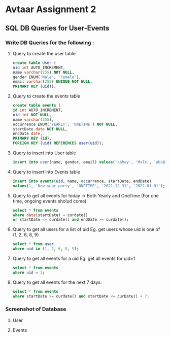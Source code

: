 # Avtaar Assignment 2

## SQL DB Queries for User-Events

### Write DB Queries for the following : 

1. Query to create the user table

    ```sql
    create table User (
    uid int AUTO_INCREMENT,
    name varchar(255) NOT NULL,
    gender ENUM('Male', 'Female'),
    email varchar(255) UNIQUE NOT NULL,
    PRIMARY KEY (uid));
    ```
    
2. Query to create the events table

    ```sql
    create table events (
    id int AUTO_INCREMENT,
    uid int NOT NULL,
    name varchar(255),
    occurrence ENUM('YEARLY', 'ONETIME') NOT NULL,
    startDate date NOT NULL,
    endDate date,
    PRIMARY KEY (id),
    FOREIGN KEY (uid) REFERENCES user(uid));
    ```
    
3. Query to insert into User table

    ```sql
    insert into user(name, gender, email) values('abhay', 'Male', 'abc@gmail.com');
    ```
    
4. Query to insert into Events table

    ```sql
    insert into events(uid, name, occurrence, startDate, endDate)
    values(1, 'New year party', 'ONETIME', '2021-12-31', '2022-01-01');
    ```
    
5. Query to get all events for today -> Both Yearly and OneTime (For one time, ongoing events sholud come)

    ```sql
    select * from events
    where date(startDate) = curdate()
    or startDate <= curdate() and endDate >= curdate();
    ```
    
6. Query to get all users for a list of uid 
    Eg. get users whose uid is one of (1, 2, 6, 8, 9)

    ```sql
    select * from user
    where uid in (1, 2, 6, 8, 9);
    ```
    
7. Query to get all events for a uid
    Eg. get all events for uid=1

    ```sql
    select * from events
    where uid = 1;
    ```
    
8. Query to get all events for the next 7 days.

    ```sql
    select * from events
    where startDate >= curdate() and startDate <= curDate() + 7;
    ```
    
    
### Screenshot of Database

1. User


2. Events

